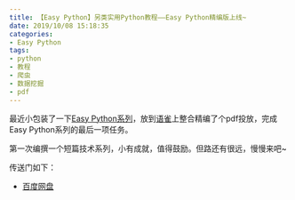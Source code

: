 ```yaml
---
title: 【Easy Python】另类实用Python教程——Easy Python精编版上线~
date: 2019/10/08 15:18:35
categories:
- Easy Python
tags:
- python
- 教程
- 爬虫
- 数据挖掘
- pdf
---
```


最近小包装了一下[Easy Python系列](https://utmhikari.github.io/categories/Easy-Python/)，放到[语雀](https://www.yuque.com/hikari-zy5c0/easy-python)上整合精编了个pdf投放，完成Easy Python系列的最后一项任务。

第一次编撰一个短篇技术系列，小有成就，值得鼓励。但路还有很远，慢慢来吧~

传送门如下：

- [百度网盘](https://pan.baidu.com/s/1Rz99iYqsDlHbFMmba6UJfA)
